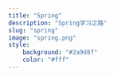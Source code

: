 ```yaml
---
title: "Spring"
description: "Spring学习之路"
slug: "spring"
image: "spring.png"
style:
    background: "#2a9d8f"
    color: "#fff"
---
```


